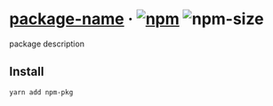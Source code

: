 # [package-name][website] · <!-- badges.start -->[![npm][npm-image]][npm-link] ![npm-size][npm-size-image]

[npm-image]: https://img.shields.io/npm/v/package-name.svg
[npm-link]: https://www.npmjs.com/package/package-name
[npm-size-image]: https://img.shields.io/bundlephobia/minzip/package-name.svg

<!-- badges.end -->

[website]: http://cat-org/package-homepage

package description

## Install

```sh
yarn add npm-pkg
```
